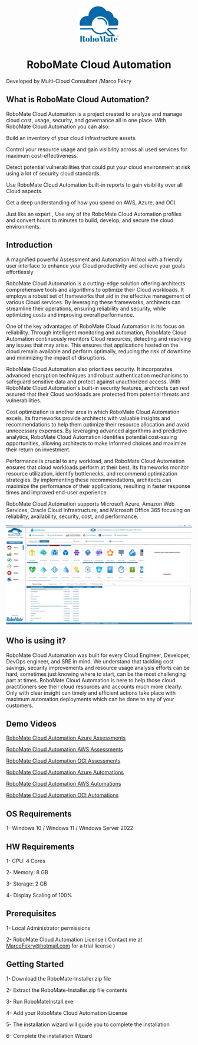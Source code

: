 <p align="center">
  <img src="./RoboMate-Logo.png" alt="Demo Image" />
</p>

<h1 align="center"><strong>RoboMate Cloud Automation</strong></h1>

Developed by Multi-Cloud Consultant /Marco Fekry

What is RoboMate Cloud Automation? 
--------------
RoboMate Cloud Automation is a project created to analyze and manage cloud cost, usage, security, and governance all in one place. With RoboMate Cloud Automation you can also:

Build an inventory of your cloud infrastructure assets.

Control your resource usage and gain visibility across all used services for maximum cost-effectiveness.

Detect potential vulnerabilities that could put your cloud environment at risk using a lot of security cloud standards.

Use RoboMate Cloud Automation built-in reports to gain visibility over all Cloud aspects.

Get a deep understanding of how you spend on AWS, Azure, and OCI.

Just like an expert , Use any of the RoboMate Cloud Automation profiles and convert hours to minutes to build, develop, and secure the cloud environments.

Introduction
------------
A magnified powerful Assessment and Automation AI tool with a friendly user interface to enhance your Cloud productivity and achieve your goals effortlessly

RoboMate Cloud Automation is a cutting-edge solution offering architects comprehensive tools and algorithms to optimize their Cloud workloads. It employs a robust set of frameworks that aid in the effective management of various Cloud services. By leveraging these frameworks, architects can streamline their operations, ensuring reliability and security, while optimizing costs and improving overall performance. 

One of the key advantages of RoboMate Cloud Automation is its focus on reliability. Through intelligent monitoring and automation, RoboMate Cloud Automation continuously monitors Cloud resources, detecting and resolving any issues that may arise. This ensures that applications hosted on the cloud remain available and perform optimally, reducing the risk of downtime and minimizing the impact of disruptions.

RoboMate Cloud Automation also prioritizes security. It incorporates advanced encryption techniques and robust authentication mechanisms to safeguard sensitive data and protect against unauthorized access. With RoboMate Cloud Automation's built-in security features, architects can rest assured that their Cloud workloads are protected from potential threats and vulnerabilities. 

Cost optimization is another area in which RoboMate Cloud Automation excels. Its frameworks provide architects with valuable insights and recommendations to help them optimize their resource allocation and avoid unnecessary expenses. By leveraging advanced algorithms and predictive analytics, RoboMate Cloud Automation identifies potential cost-saving opportunities, allowing architects to make informed choices and maximize their return on investment. 

Performance is crucial to any workload, and RoboMate Cloud Automation ensures that cloud workloads perform at their best. Its frameworks monitor resource utilization, identify bottlenecks, and recommend optimization strategies. By implementing these recommendations, architects can maximize the performance of their applications, resulting in faster response times and improved end-user experience.


RoboMate Cloud Automation supports Microsoft Azure, Amazon Web Services, Oracle Cloud Infrastructure, and Microsoft Office 365 focusing on reliability, availability, security, cost, and performance. 



<p align="center">
  <img src="./Presentations/RoboMate-1.jpg" alt="Demo Image" />
</p>


Who is using it?
--------------
RoboMate Cloud Automation was built for every Cloud Engineer, Developer, DevOps engineer, and SRE in mind. We understand that tackling cost savings, security improvements and resource usage analysis efforts can be hard, sometimes just knowing where to start, can be the most challenging part at times. RoboMate Cloud Automation is here to help those cloud practitioners see their cloud resources and accounts much more clearly. Only with clear insight can timely and efficient actions take place with maximum automation deployments which can be done to any of your customers. 


## Demo Videos
[RoboMate Cloud Automation Azure Assessments](https://1drv.ms/v/s!Agmd1-sdw98kkr9e3COJsfF5QYvxLQ?e=vOWIaf)

[RoboMate Cloud Automation AWS Assessments](https://1drv.ms/v/s!Agmd1-sdw98kkuo2IHx0smvIq-bofA?e=631pCs)

[RoboMate Cloud Automation OCI Assessments](https://1drv.ms/v/s!Agmd1-sdw98kkuo3ljhDDYIDfGW0cQ?e=iJDbrY)

[RoboMate Cloud Automation Azure Automations](https://1drv.ms/v/s!Agmd1-sdw98kkq93VW0E5XJoC_dNQA?e=1dFT2e)

[RoboMate Cloud Automation AWS Automations](https://1drv.ms/v/s!Agmd1-sdw98kkuo4O4q_cbkpSkphWg?e=bMGqeJ)

[RoboMate Cloud Automation OCI Automations](https://1drv.ms/v/s!Agmd1-sdw98kkuo5rm4u1X9n9qifIg?e=A9USNQ)

OS Requirements
--------------
1- Windows 10 / Windows 11 / Windows Server 2022

HW Requirements
--------------
1- CPU: 4 Cores

2- Memory: 8 GB

3- Storage: 2 GB

4- Display Scaling of 100%

Prerequisites
--------------
1- Local Administrator permissions

2- RoboMate Cloud Automation License ( Contact me at MarcoFekry@hotmail.com for a trial license )

Getting Started
------------
1- Download the RoboMate-Installer.zip file

2- Extract the RoboMate-Installer.zip file contents

3- Run RoboMateInstall.exe

4- Add your RoboMate Cloud Automation License

5- The installation wizard will guide you to complete the installation

6- Complete the installation Wizard
